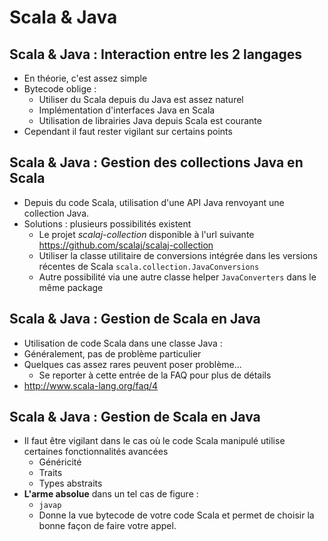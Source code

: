 # Scala & Java

<!-- .slide: class="page-title" -->



## Scala & Java : Interaction entre les 2 langages

- En théorie, c'est assez simple
- Bytecode oblige :
  - Utiliser du Scala depuis du Java est assez naturel
  - Implémentation d'interfaces Java en Scala
  - Utilisation de librairies Java depuis Scala est courante
- Cependant il faut rester vigilant sur certains points



## Scala & Java : Gestion des collections Java en Scala

- Depuis du code Scala, utilisation d'une API Java renvoyant une collection Java.
- Solutions : plusieurs possibilités existent
  - Le projet *scalaj-collection* disponible à l'url suivante https://github.com/scalaj/scalaj-collection
  - Utiliser la classe utilitaire de conversions intégrée dans les versions récentes de Scala `scala.collection.JavaConversions`
  - Autre possibilité via une autre classe helper `JavaConverters` dans le même package



## Scala & Java : Gestion de Scala en Java

- Utilisation de code Scala dans une classe Java :
- Généralement, pas de problème particulier
- Quelques cas assez rares peuvent poser problème...
  - Se reporter à cette entrée de la FAQ pour plus de détails
- http://www.scala-lang.org/faq/4



## Scala & Java : Gestion de Scala en Java

- Il faut être vigilant dans le cas où le code Scala manipulé utilise certaines fonctionnalités avancées
  - Généricité
  - Traits
  - Types abstraits
- **L'arme absolue** dans un tel cas de figure :
  - `javap`
  - Donne la vue bytecode de votre code Scala et permet de choisir la bonne façon de faire votre appel.
